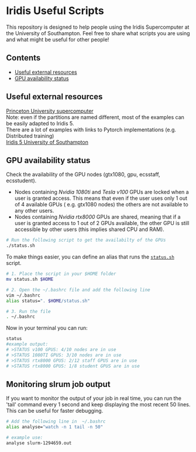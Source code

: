 # Iridis Useful Scripts

This repository is designed to help people using the Iridis Supercomputer at the University of Southampton.
Feel free to share what scripts you are using and what might be useful for other people!

## Contents
* [Useful external resources](#useful-external-resources)
* [GPU availability status](#gpu-availability-status)

## Useful external resources
[Princeton University supercomputer](https://researchcomputing.princeton.edu/support/knowledge-base/pytorch) \
Note: even if the partitions are named different, most of the examples can be easily adapted to Iridis 5.\
There are a lot of examples with links to Pytorch implementations (e.g. Distributed training) \
[Iridis 5 University of Southampton](https://hpc.soton.ac.uk/redmine/projects/iridis-5-support/wiki)

## GPU availability status
Check the availability of the GPU nodes (gtx1080, gpu, ecsstaff, ecsstudent).
- Nodes containing *Nvidia 1080ti* and *Tesla v100* GPUs are locked when a user is granted access. This means that even if the 
user uses only 1 out of 4 available GPUs ( e.g. gtx1080 nodes) the others are not available to any other users.
- Nodes containing *Nvidia rtx8000* GPUs are shared, meaning that if a user is granted access to 1 out of 2
GPUs available, the other GPU is still accessible by other users (this implies shared CPU and RAM). 

```bash
# Run the following script to get the availabilty of the GPUs
./status.sh
```

To make things easier, you can define an alias that runs the  [`status.sh`](./status.sh) script.
```bash
# 1. Place the script in your $HOME folder
mv status.sh $HOME

# 2. Open the ~/.bashrc file and add the following line
vim ~/.bashrc
alias status=". $HOME/status.sh"

# 3. Run the file
. ~/.bashrc
```
Now in your terminal you can run:
```bash
status
#example output:
# >STATUS v100 GPUS: 4/10 nodes are in use
# >STATUS 1080TI GPUS: 3/10 nodes are in use
# >STATUS rtx8000 GPUS: 2/12 staff GPUS are in use
# >STATUS rtx8000 GPUS: 1/8 student GPUS are in use
```


## Monitoring slrum job output
If you want to monitor the output of your job in real time, you can run the 'tail' command every 1 second and keep displaying
the most recent 50 lines. This can be useful for faster debugging.

```bash
# Add the following line in  ~/.bashrc 
alias analyse="watch -n 1 tail -n 50"

# example use:
analyse slurm-1294659.out
```


